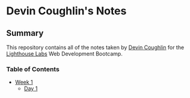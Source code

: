 # Devin Coughlin's Notes
## Summary
This repository contains all of the notes taken by [Devin Coughlin](https://github.com/dcoughlin12) for the [Lighthouse Labs](https://www.lighthouselabs.ca/) Web Development Bootcamp.
### Table of Contents
* [Week 1](/Week_1)
  * [Day 1](/Week_1/Day_1)